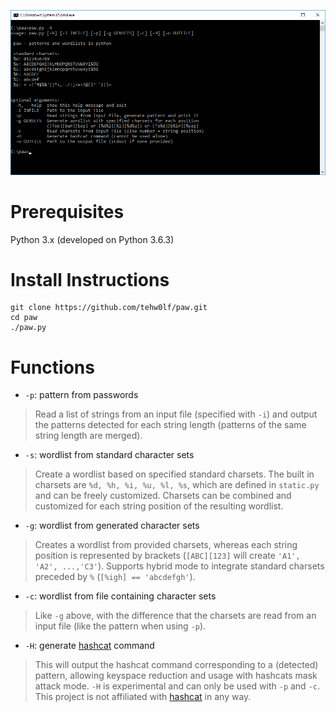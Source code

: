 ![paw.py -h](/res/help.png)

# Prerequisites
Python 3.x (developed on Python 3.6.3)

# Install Instructions
```
git clone https://github.com/tehw0lf/paw.git
cd paw
./paw.py
```

# Functions
- `-p`: pattern from passwords
> Read a list of strings from an input file (specified with `-i`) and output the patterns detected for each string length (patterns of the same string length are merged).

- `-s`: wordlist from standard character sets
> Create a wordlist based on specified standard charsets. The built in charsets are `%d, %h, %i, %u, %l, %s`, which are defined in `static.py` and can be freely customized. Charsets can be combined and customized for each string position of the resulting wordlist.

- `-g`: wordlist from generated character sets
> Creates a wordlist from provided charsets, whereas each string position is represented by brackets (`[ABC][123]` will create `'A1', 'A2', ...,'C3'`). Supports hybrid mode to integrate standard charsets preceded by `%` (`[%igh] == 'abcdefgh'`).

- `-c`: wordlist from file containing character sets
> Like `-g` above, with the difference that the charsets are read from an input file (like the pattern when using `-p`).

- `-H`: generate [hashcat](https://github.com/hashcat/hashcat) command
> This will output the hashcat command corresponding to a (detected) pattern, allowing keyspace reduction and usage with hashcats mask attack mode. `-H` is experimental and can only be used with `-p` and `-c`. This project is not affiliated with [hashcat](https://github.com/hashcat/hashcat) in any way.